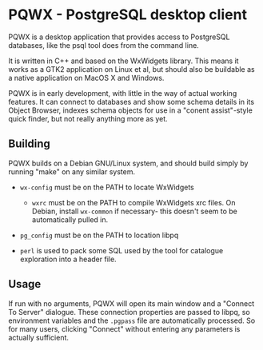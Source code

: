 PQWX - PostgreSQL desktop client
================================

PQWX is a desktop application that provides access to PostgreSQL
databases, like the psql tool does from the command line.

It is written in C++ and based on the WxWidgets library. This means it
works as a GTK2 application on Linux et al, but should also be
buildable as a native application on MacOS X and Windows.

PQWX is in early development, with little in the way of actual working
features. It can connect to databases and show some schema details in
its Object Browser, indexes schema objects for use in a "conent
assist"-style quick finder, but not really anything more as yet.

Building
--------

PQWX builds on a Debian GNU/Linux system, and should build simply by
running "make" on any similar system.

* `wx-config` must be on the PATH to locate WxWidgets

  * `wxrc` must be on the PATH to compile WxWidgets xrc files. On
    Debian, install `wx-common` if necessary- this doesn't seem to be
    automatically pulled in.

* `pg_config` must be on the PATH to location libpq

* `perl` is used to pack some SQL used by the tool for catalogue exploration into a header file.

Usage
-----

If run with no arguments, PQWX will open its main window and a
"Connect To Server" dialogue. These connection properties are passed
to libpq, so environment variables and the `.pgpass` file are
automatically processed. So for many users, clicking "Connect" without
entering any parameters is actually sufficient.
